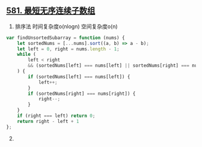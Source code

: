 ## [581. 最短无序连续子数组](https://leetcode.cn/problems/shortest-unsorted-continuous-subarray/)

1. 排序法 时间复杂度o(nlogn) 空间复杂度o(n)
```js
var findUnsortedSubarray = function (nums) {
    let sortedNums = [...nums].sort((a, b) => a - b);
    let left = 0, right = nums.length - 1;
    while (
        left < right
        && (sortedNums[left] === nums[left] || sortedNums[right] === nums[right])
    ) {
        if (sortedNums[left] === nums[left]) {
            left++;
        }
        if (sortedNums[right] === nums[right]) {
            right--;
        }
    }
    if (right === left) return 0;
    return right - left + 1
};
```

2. 